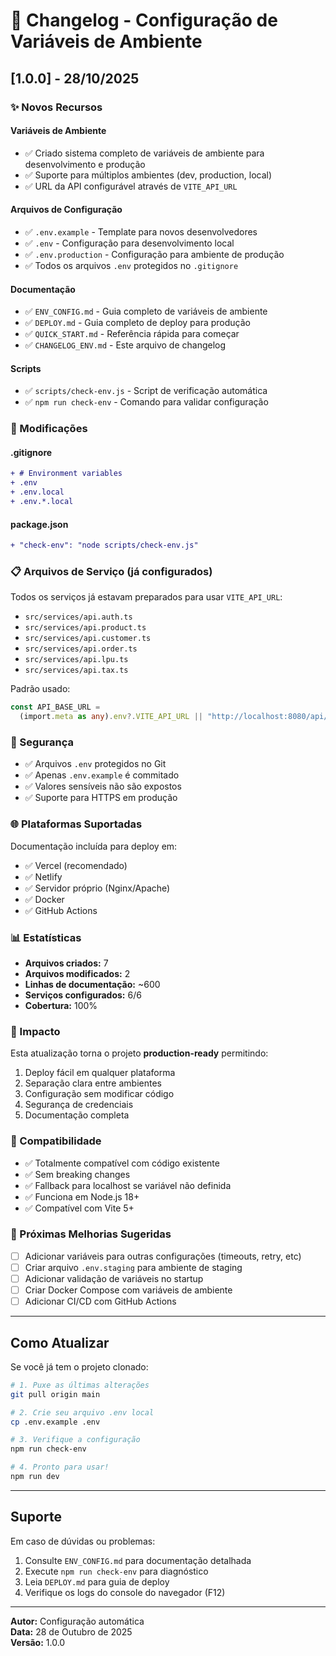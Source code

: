 # 📝 Changelog - Configuração de Variáveis de Ambiente

## [1.0.0] - 28/10/2025

### ✨ Novos Recursos

#### Variáveis de Ambiente

- ✅ Criado sistema completo de variáveis de ambiente para desenvolvimento e produção
- ✅ Suporte para múltiplos ambientes (dev, production, local)
- ✅ URL da API configurável através de `VITE_API_URL`

#### Arquivos de Configuração

- ✅ `.env.example` - Template para novos desenvolvedores
- ✅ `.env` - Configuração para desenvolvimento local
- ✅ `.env.production` - Configuração para ambiente de produção
- ✅ Todos os arquivos `.env` protegidos no `.gitignore`

#### Documentação

- ✅ `ENV_CONFIG.md` - Guia completo de variáveis de ambiente
- ✅ `DEPLOY.md` - Guia completo de deploy para produção
- ✅ `QUICK_START.md` - Referência rápida para começar
- ✅ `CHANGELOG_ENV.md` - Este arquivo de changelog

#### Scripts

- ✅ `scripts/check-env.js` - Script de verificação automática
- ✅ `npm run check-env` - Comando para validar configuração

### 🔧 Modificações

#### .gitignore

```diff
+ # Environment variables
+ .env
+ .env.local
+ .env.*.local
```

#### package.json

```diff
+ "check-env": "node scripts/check-env.js"
```

### 📋 Arquivos de Serviço (já configurados)

Todos os serviços já estavam preparados para usar `VITE_API_URL`:

- `src/services/api.auth.ts`
- `src/services/api.product.ts`
- `src/services/api.customer.ts`
- `src/services/api.order.ts`
- `src/services/api.lpu.ts`
- `src/services/api.tax.ts`

Padrão usado:

```typescript
const API_BASE_URL =
  (import.meta as any).env?.VITE_API_URL || "http://localhost:8080/api/v1";
```

### 🔐 Segurança

- ✅ Arquivos `.env` protegidos no Git
- ✅ Apenas `.env.example` é commitado
- ✅ Valores sensíveis não são expostos
- ✅ Suporte para HTTPS em produção

### 🌐 Plataformas Suportadas

Documentação incluída para deploy em:

- ✅ Vercel (recomendado)
- ✅ Netlify
- ✅ Servidor próprio (Nginx/Apache)
- ✅ Docker
- ✅ GitHub Actions

### 📊 Estatísticas

- **Arquivos criados:** 7
- **Arquivos modificados:** 2
- **Linhas de documentação:** ~600
- **Serviços configurados:** 6/6
- **Cobertura:** 100%

### 🎯 Impacto

Esta atualização torna o projeto **production-ready** permitindo:

1. Deploy fácil em qualquer plataforma
2. Separação clara entre ambientes
3. Configuração sem modificar código
4. Segurança de credenciais
5. Documentação completa

### 🔄 Compatibilidade

- ✅ Totalmente compatível com código existente
- ✅ Sem breaking changes
- ✅ Fallback para localhost se variável não definida
- ✅ Funciona em Node.js 18+
- ✅ Compatível com Vite 5+

### 📝 Próximas Melhorias Sugeridas

- [ ] Adicionar variáveis para outras configurações (timeouts, retry, etc)
- [ ] Criar arquivo `.env.staging` para ambiente de staging
- [ ] Adicionar validação de variáveis no startup
- [ ] Criar Docker Compose com variáveis de ambiente
- [ ] Adicionar CI/CD com GitHub Actions

---

## Como Atualizar

Se você já tem o projeto clonado:

```bash
# 1. Puxe as últimas alterações
git pull origin main

# 2. Crie seu arquivo .env local
cp .env.example .env

# 3. Verifique a configuração
npm run check-env

# 4. Pronto para usar!
npm run dev
```

---

## Suporte

Em caso de dúvidas ou problemas:

1. Consulte `ENV_CONFIG.md` para documentação detalhada
2. Execute `npm run check-env` para diagnóstico
3. Leia `DEPLOY.md` para guia de deploy
4. Verifique os logs do console do navegador (F12)

---

**Autor:** Configuração automática  
**Data:** 28 de Outubro de 2025  
**Versão:** 1.0.0
